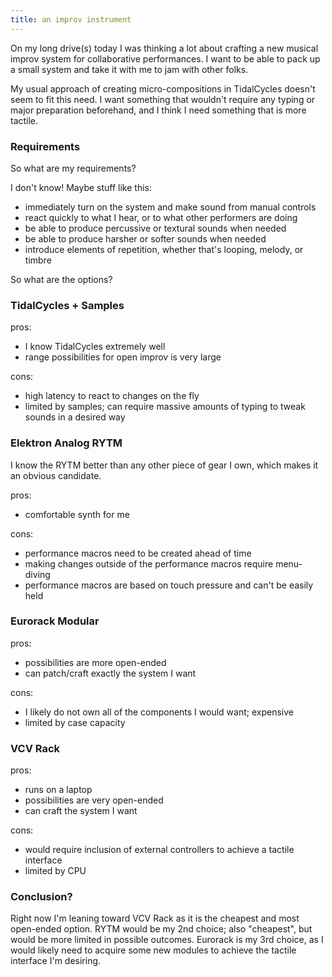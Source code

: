 ```yaml
---
title: an improv instrument
---
```


On my long drive(s) today I was thinking a lot about
crafting a new musical improv system for collaborative
performances. I want to be able to pack up a small
system and take it with me to jam with other folks.

My usual approach of creating micro-compositions in 
TidalCycles doesn't seem to fit this need. I want
something that wouldn't require any typing or 
major preparation beforehand, and I think I need something
that is more tactile.

### Requirements

So what are my requirements? 

I don't know! Maybe stuff like this:

- immediately turn on the system and make sound from manual controls
- react quickly to what I hear, or to what other performers are doing
- be able to produce percussive or textural sounds when needed
- be able to produce harsher or softer sounds when needed
- introduce elements of repetition, whether that's looping, melody, or timbre

So what are the options?

### TidalCycles + Samples

pros:

- I know TidalCycles extremely well
- range possibilities for open improv is very large

cons:

- high latency to react to changes on the fly
- limited by samples; can require massive amounts of typing to tweak sounds in a desired way

### Elektron Analog RYTM

I know the RYTM better than any other piece of gear I own,
which makes it an obvious candidate. 

pros:

- comfortable synth for me

cons:

- performance macros need to be created ahead of time
- making changes outside of the performance macros require menu-diving
- performance macros are based on touch pressure and can't be easily held

### Eurorack Modular

pros:

- possibilities are more open-ended
- can patch/craft exactly the system I want

cons:

- I likely do not own all of the components I would want; expensive
- limited by case capacity

### VCV Rack

pros:

- runs on a laptop
- possibilities are very open-ended
- can craft the system I want

cons:

- would require inclusion of external controllers to achieve a tactile interface
- limited by CPU


### Conclusion?

Right now I'm leaning toward VCV Rack as it is the cheapest and
most open-ended option. RYTM would be my 2nd choice; also "cheapest",
but would be more limited in possible outcomes. Eurorack is my 3rd 
choice, as I would likely need to acquire some new modules to 
achieve the tactile interface I'm desiring.